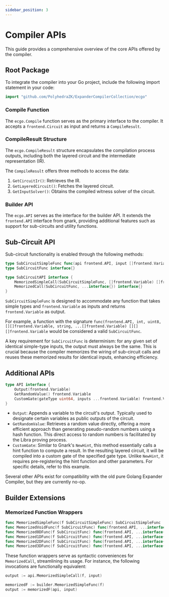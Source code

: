 ```yaml
---
sidebar_position: 3
---
```


# Compiler APIs

This guide provides a comprehensive overview of the core APIs offered by the compiler.

## Root Package

To integrate the compiler into your Go project, include the following import statement in your code:

```go
import "github.com/PolyhedraZK/ExpanderCompilerCollection/ecgo"
```

### Compile Function

The `ecgo.Compile` function serves as the primary interface to the compiler. It accepts a `frontend.Circuit` as input and returns a `CompileResult`.

### CompileResult Structure

The `ecgo.CompileResult` structure encapsulates the compilation process outputs, including both the layered circuit and the intermediate representation (IR).

The `CompileResult` offers three methods to access the data:

1. `GetCircuitIr()`: Retrieves the IR.
2. `GetLayeredCircuit()`: Fetches the layered circuit.
3. `GetInputSolver()`: Obtains the compiled witness solver of the circuit.

### Builder API

The `ecgo.API` serves as the interface for the builder API. It extends the `frontend.API` interface from gnark, providing additional features such as support for sub-circuits and utility functions.

## Sub-Circuit API

Sub-circuit functionality is enabled through the following methods:

```go
type SubCircuitSimpleFunc func(api frontend.API, input []frontend.Variable) []frontend.Variable
type SubCircuitFunc interface{}

type SubCircuitAPI interface {
	MemorizedSimpleCall(SubCircuitSimpleFunc, []frontend.Variable) []frontend.Variable
	MemorizedCall(SubCircuitFunc, ...interface{}) interface{}
}
```

`SubCircuitSimpleFunc` is designed to accommodate any function that takes simple types and `frontend.Variable` as inputs and returns `frontend.Variable` as output.

For example, a function with the signature `func(frontend.API, int, uint8, [][]frontend.Variable, string, ...[]frontend.Variable) [][][]frontend.Variable` would be considered a valid `SubCircuitFunc`.

A key requirement for `SubCircuitFunc` is determinism: for any given set of identical simple-type inputs, the output must always be the same. This is crucial because the compiler memorizes the wiring of sub-circuit calls and reuses these memorized results for identical inputs, enhancing efficiency.

## Additional APIs

```go
type API interface {
	Output(frontend.Variable)
	GetRandomValue() frontend.Variable
	CustomGate(gateType uint64, inputs ...frontend.Variable) frontend.Variable
}
```

- `Output`: Appends a variable to the circuit's output. Typically used to designate certain variables as public outputs of the circuit.
- `GetRandomValue`: Retrieves a random value directly, offering a more efficient approach than generating pseudo-random numbers using a hash function. This direct access to random numbers is facilitated by the Libra proving process.
- `CustomGate`: Similar to Gnark's `NewHint`, this method essentially calls a hint function to compute a result. In the resulting layered circuit, it will be compiled into a custom gate of the specified gate type. Unlike `NewHint`, it requires pre-registering the hint function and other parameters. For specific details, refer to this example.

Several other APIs exist for compatibility with the old pure Golang Expander Compiler, but they are currently no-op.

## Builder Extensions

### Memorized Function Wrappers

```go
func MemorizedSimpleFunc(f SubCircuitSimpleFunc) SubCircuitSimpleFunc
func MemorizedVoidFunc(f SubCircuitFunc) func(frontend.API, ...interface{})
func Memorized0DFunc(f SubCircuitFunc) func(frontend.API, ...interface{}) frontend.Variable
func Memorized1DFunc(f SubCircuitFunc) func(frontend.API, ...interface{}) []frontend.Variable
func Memorized2DFunc(f SubCircuitFunc) func(frontend.API, ...interface{}) [][]frontend.Variable
func Memorized3DFunc(f SubCircuitFunc) func(frontend.API, ...interface{}) [][][]frontend.Variable
```

These function wrappers serve as syntactic conveniences for `MemorizedCall`, streamlining its usage. For instance, the following invocations are functionally equivalent:

```go
output := api.MemorizedSimpleCall(f, input)

memorizedF := builder.MemorizedSimpleFunc(f)
output := memorizedF(api, input)
```
